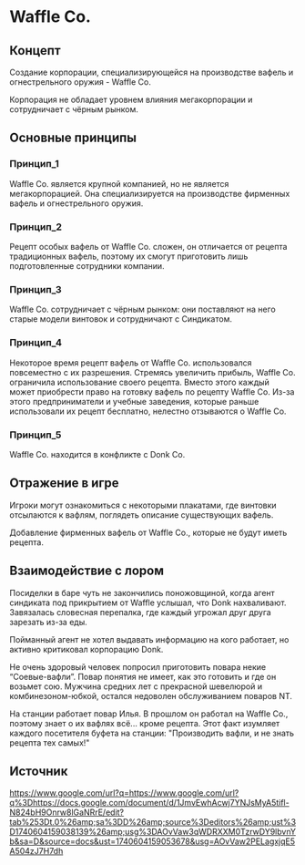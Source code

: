 # Waffle Co.
## Концепт
Создание корпорации, специализирующейся на производстве вафель и огнестрельного оружия - Waffle Co.

Корпорация не обладает уровнем влияния мегакорпорации и сотрудничает с чёрным рынком.

## Основные принципы
### Принцип_1
Waffle Co. является крупной компанией, но не является мегакорпорацией. Она специализируется на производстве фирменных вафель и огнестрельного оружия.
### Принцип_2
Рецепт особых вафель от Waffle Co. сложен, он отличается от рецепта традиционных вафель, поэтому их смогут приготовить лишь подготовленные сотрудники компании.
### Принцип_3
Waffle Co. сотрудничает с чёрным рынком: они поставляют на него старые модели винтовок и сотрудничают с Синдикатом.
### Принцип_4
Некоторое время рецепт вафель от Waffle Co. использовался повсеместно с их разрешения. Стремясь увеличить прибыль, Waffle Co. ограничила использование своего рецепта. Вместо этого каждый может приобрести право на готовку вафель по рецепту Waffle Co. Из-за этого предприниматели и учебные заведения, которые раньше использовали их рецепт бесплатно, нелестно отзываются о Waffle Co.
### Принцип_5
Waffle Co. находится в конфликте с Donk Co.

## Отражение в игре
Игроки могут ознакомиться с некоторыми плакатами, где винтовки отсылаются к вафлям, поглядеть описание существующих вафель.

Добавление фирменных вафель от Waffle Co., которые не будут иметь рецепта.

## Взаимодействие с лором
Посиделки в баре чуть не закончились поножовщиной, когда агент синдиката под прикрытием от Waffle услышал, что Donk нахваливают. Завязалась словесная перепалка, где каждый угрожал друг друга зарезать из-за еды.
>
Пойманный агент не хотел выдавать информацию на кого работает, но активно критиковал корпорацию Donk.
>
Не очень здоровый человек попросил приготовить повара некие “Соевые-вафли”. Повар понятия не имеет, как это готовить и где он возьмет сою. Мужчина средних лет с прекрасной шевелюрой и комбинезоном-юбкой, остался недоволен обслуживанием поваров NT.

На станции работает повар Илья. В прошлом он работал на  Waffle Co., поэтому знает о их вафлях всё... кроме рецепта. Этот факт изумляет каждого посетителя буфета на станции: "Производить вафли, и не знать рецепта тех самых!"

## Источник
https://www.google.com/url?q=https://www.google.com/url?q%3Dhttps://docs.google.com/document/d/1JmvEwhAcwj7YNJsMyA5tifl-N824bH9Onrw8lGaNRrE/edit?tab%253Dt.0%26amp;sa%3DD%26amp;source%3Deditors%26amp;ust%3D1740604159038139%26amp;usg%3DAOvVaw3qWDRXXM0TzrwDY9lbvnYb&sa=D&source=docs&ust=1740604159053678&usg=AOvVaw2PELagxjqE5A504zJ7H7dh
